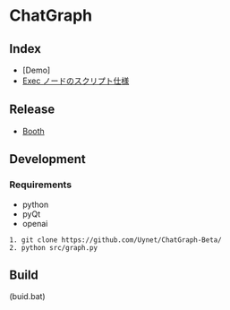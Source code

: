 # ChatGraph

## Index

- [Demo]
- [Exec ノードのスクリプト仕様](readme/spec.md)

## Release

- [Booth](https://uynet.booth.pm/items/4728147)

## Development

### Requirements

- python
- pyQt
- openai

```
1. git clone https://github.com/Uynet/ChatGraph-Beta/
2. python src/graph.py
```

## Build

(buid.bat)
